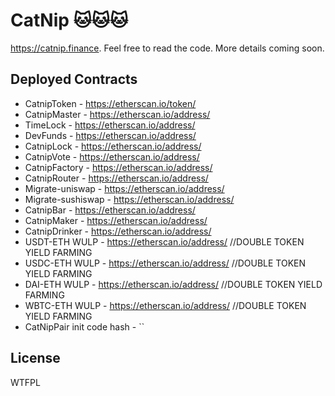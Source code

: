 # CatNip 🐱🐱🐱

https://catnip.finance. Feel free to read the code. More details coming soon.

## Deployed Contracts

- CatnipToken - https://etherscan.io/token/
- CatnipMaster - https://etherscan.io/address/
- TimeLock - https://etherscan.io/address/
- DevFunds - https://etherscan.io/address/
- CatnipLock - https://etherscan.io/address/
- CatnipVote - https://etherscan.io/address/
- CatnipFactory - https://etherscan.io/address/
- CatnipRouter - https://etherscan.io/address/
- Migrate-uniswap - https://etherscan.io/address/
- Migrate-sushiswap - https://etherscan.io/address/
- CatnipBar - https://etherscan.io/address/
- CatnipMaker - https://etherscan.io/address/
- CatnipDrinker - https://etherscan.io/address/
- USDT-ETH WULP - https://etherscan.io/address/   //DOUBLE TOKEN YIELD FARMING
- USDC-ETH WULP - https://etherscan.io/address/   //DOUBLE TOKEN YIELD FARMING
- DAI-ETH WULP - https://etherscan.io/address/    //DOUBLE TOKEN YIELD FARMING
- WBTC-ETH WULP - https://etherscan.io/address/   //DOUBLE TOKEN YIELD FARMING
- CatNipPair init code hash - ``

## License

WTFPL
